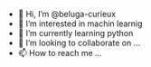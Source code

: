 - 👋 Hi, I’m @beluga-curieux
- 👀 I’m interested in machin learnig
- 🌱 I’m currently learning python
- 💞️ I’m looking to collaborate on ...
- 📫 How to reach me ...

<!---
beluga-curieux/beluga-curieux is a ✨ special ✨ repository because its `README.md` (this file) appears on your GitHub profile.
You can click the Preview link to take a look at your changes.
--->
